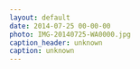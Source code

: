 ```yaml
---
layout: default
date: 2014-07-25 00-00-00
photo: IMG-20140725-WA0000.jpg
caption_header: unknown
caption: unknown
---
```

